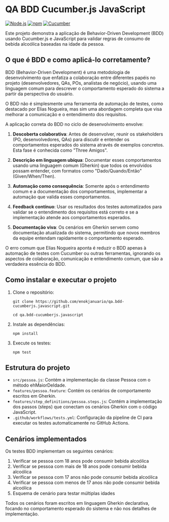 # QA BDD Cucumber.js JavaScript

[![Node.js](https://img.shields.io/badge/Node.js-339933?style=for-the-badge&logo=nodedotjs&logoColor=white)](https://nodejs.org/docs/latest/api/)
[![npm](https://img.shields.io/badge/npm-CB3837?style=for-the-badge&logo=npm&logoColor=white)](https://docs.npmjs.com/)
[![Cucumber](https://img.shields.io/badge/Cucumber-23D96C?style=for-the-badge&logo=cucumber&logoColor=white)](https://cucumber.io/docs)

Este projeto demonstra a aplicação de Behavior-Driven Development (BDD) usando Cucumber.js e JavaScript para validar regras de consumo de bebida alcoólica baseadas na idade da pessoa.

## O que é BDD e como aplicá-lo corretamente?

BDD (Behavior-Driven Development) é uma metodologia de desenvolvimento que enfatiza a colaboração entre diferentes papéis no projeto (desenvolvedores, QAs, POs, analistas de negócio), usando uma linguagem comum para descrever o comportamento esperado do sistema a partir da perspectiva do usuário.

O BDD não é simplesmente uma ferramenta de automação de testes, como destacado por Elias Nogueira, mas sim uma abordagem completa que visa melhorar a comunicação e o entendimento dos requisitos.

A aplicação correta do BDD no ciclo de desenvolvimento envolve:

1. **Descoberta colaborativa**: Antes de desenvolver, reunir os stakeholders (PO, desenvolvedores, QAs) para discutir e entender os comportamentos esperados do sistema através de exemplos concretos. Esta fase é conhecida como "Three Amigos".

2. **Descrição em linguagem ubíqua**: Documentar esses comportamentos usando uma linguagem comum (Gherkin) que todos os envolvidos possam entender, com formatos como "Dado/Quando/Então" (Given/When/Then).

3. **Automação como consequência**: Somente após o entendimento comum e a documentação dos comportamentos, implementar a automação que valida esses comportamentos.

4. **Feedback contínuo**: Usar os resultados dos testes automatizados para validar se o entendimento dos requisitos está correto e se a implementação atende aos comportamentos esperados.

5. **Documentação viva**: Os cenários em Gherkin servem como documentação atualizada do sistema, permitindo que novos membros da equipe entendam rapidamente o comportamento esperado.

O erro comum que Elias Nogueira aponta é reduzir o BDD apenas à automação de testes com Cucumber ou outras ferramentas, ignorando os aspectos de colaboração, comunicação e entendimento comum, que são a verdadeira essência do BDD.

## Como instalar e executar o projeto

1. Clone o repositório:
   ```
   git clone https://github.com/enokjanuario/qa.bdd-cucumberjs.javascript.git
   ```
   ```
   cd qa.bdd-cucumberjs.javascript
   ```

2. Instale as dependências:
   ```
   npm install
   ```

3. Execute os testes:
   ```
   npm test
   ```
## Estrutura do projeto

- `src/pessoa.js`: Contém a implementação da classe Pessoa com o método ehMaiorDeIdade.
- `features/pessoa.feature`: Contém os cenários de comportamento escritos em Gherkin.
- `features/step_definitions/pessoa.steps.js`: Contém a implementação dos passos (steps) que conectam os cenários Gherkin com o código JavaScript.
- `.github/workflows/tests.yml`: Configuração da pipeline de CI para executar os testes automaticamente no GitHub Actions.

## Cenários implementados

Os testes BDD implementam os seguintes cenários:

1. Verificar se pessoa com 18 anos pode consumir bebida alcoólica
2. Verificar se pessoa com mais de 18 anos pode consumir bebida alcoólica
3. Verificar se pessoa com 17 anos não pode consumir bebida alcoólica
4. Verificar se pessoa com menos de 17 anos não pode consumir bebida alcoólica
5. Esquema de cenário para testar múltiplas idades

Todos os cenários foram escritos em linguagem Gherkin declarativa, focando no comportamento esperado do sistema e não nos detalhes de implementação.